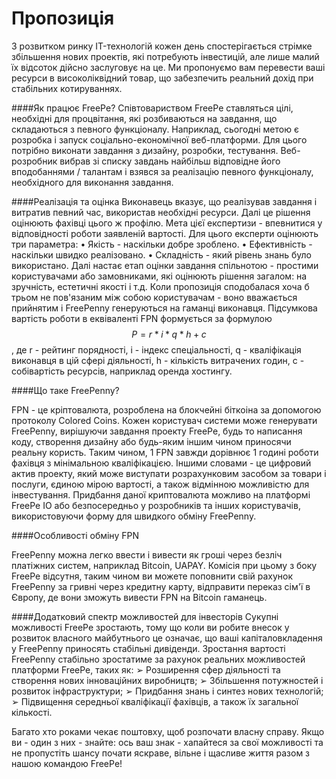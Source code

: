 # Пропозиція

З розвитком ринку IT-технологій кожен день спостерігається стрімке збільшення нових проектів, які потребують інвестицій, але лише малий їх відсоток дійсно заслуговує на це. Ми пропонуємо вам перевести ваші ресурси в високоліквідний товар, що забезпечить реальний дохід при стабільних котируваннях.

####Як працює FreePe?
Співтовариством FreePe ставляться цілі, необхідні для процвітання, які розбиваються на завдання, що складаються з певного функціоналу. Наприклад, сьогодні метою є розробка і запуск соціально-економічної веб-платформи. Для цього потрібно виконати завдання з дизайну, розробки, тестування. Веб-розробник вибрав зі списку завдань найбільш відповідне його вподобаннями / талантам і взявся за реалізацію певного функціоналу, необхідного для виконання завдання.

####Реалізація та оцінка 
Виконавець вказує, що реалізував завдання і витратив певний час, використав необхідні ресурси. Далі це рішення оцінюють фахівці цього ж профілю. Мета цієї експертизи - впевнитися у відповідності роботи заявленій вартості. Для цього експерти оцінюють три параметра:
•	Якість - наскільки добре зроблено.
•	Ефективність - наскільки швидко реалізовано.
•	Складність - який рівень знань було використано.
Далі настає етап оцінки завдання спільнотою - простими користувачами або замовниками, які оцінюють рішення загалом: на зручність, естетичні якості і т.д. Коли пропозиція сподобалася хоча б трьом не пов'язаним між собою користувачам - воно вважається прийнятим і FreePenny генеруються на гаманці виконавця.
Підсумкова вартість роботи в еквіваленті FPN формується за формулою $$P = r * i * q * h + c$$, де r - рейтинг порядності, i - індекс спеціальності, q - кваліфікація виконавця в цій сфері діяльності, h - кількість витрачених годин, с - собівартість ресурсів, наприклад оренда хостингу.

####Що таке FreePenny?

FPN - це кріптовалюта, розроблена на блокчейні біткоіна за допомогою протоколу Colored Coins. Кожен користувач системи може генерувати FreePenny, вирішуючи завдання проекту FreePe, будь то написання коду, створення дизайну або будь-яким іншим чином приносячи реальну користь. Таким чином, 1 FPN завжди дорівнює 1 годині роботи фахівця з мінімальною кваліфікацією. Іншими словами - це цифровий актив проекту, який може виступати розрахунковим засобом за товари і послуги, єдиною мірою вартості, а також відмінною можливістю для інвестування. Придбання даної криптовалюта можливо на платформі FreePe IO або безпосередньо у розробників та інших користувачів, використовуючи форму для швидкого обміну FreePenny.


####Особливості обміну FPN

FreePenny можна легко ввести і вивести як гроші через безліч платіжних систем, наприклад Bitcoin, UAPAY. Комісія при цьому з боку FreePe відсутня, таким чином ви можете поповнити свій рахунок FreePenny за гривні через кредитну карту, відправити переказ сім'ї в Європу, де вони зможуть вивести FPN на Bitcoin гаманець.

####Додатковий спектр можливостей для інвесторів
Сукупні можливості FreePe зростають, тому що коли ви робите внесок у розвиток власного майбутнього це означає, що ваші капіталовкладення у FreePenny приносять стабільні дивіденди. Зростання вартості FreePenny стабільно зростатиме за рахунок реальних можливостей платформи FreePe, таких як:
➢ Розширення сфер діяльності та створення нових інноваційних виробництв;
➢ Збільшення потужностей і розвиток інфраструктури;
➢ Придбання знань і синтез нових технологій;
➢ Підвищення середньої кваліфікації фахівців, а також їх загальної кількості.

Багато хто роками чекає поштовху, щоб розпочати власну справу. Якщо ви - один з них - знайте: ось ваш знак - хапайтеся за свої можливості та не пропустіть шансу почати яскраве, вільне і щасливе життя разом з нашою командою FreePe!
